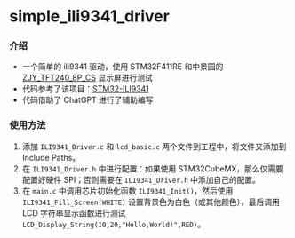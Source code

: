 # simple_ili9341_driver

### 介绍

- 一个简单的 ili9341 驱动，使用 STM32F411RE 和中景园的 [ZJY_TFT240_8P_CS](https://m.tb.cn/h.UqX0tab?tk=EKABdjzItGw) 显示屏进行测试
- 代码参考了该项目：[STM32-ILI9341](https://github.com/martnak/STM32-ILI9341)
- 代码借助了 ChatGPT 进行了辅助编写

### 使用方法

1. 添加 `ILI9341_Driver.c` 和 `lcd_basic.c` 两个文件到工程中，将文件夹添加到 Include Paths。
2. 在 `ILI9341_Driver.h` 中进行配置：如果使用 STM32CubeMX，那么仅需要配置好硬件 SPI；否则需要在 `ILI9341_Driver.h` 中添加自己的配置。
3. 在 `main.c` 中调用芯片初始化函数 `ILI9341_Init()`，然后使用 `ILI9341_Fill_Screen(WHITE)` 设置背景色为白色（或其他颜色），最后调用 LCD 字符串显示函数进行测试 `LCD_Display_String(10,20,"Hello,World!",RED)`。
